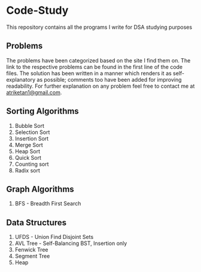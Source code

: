 # Code-Study
This repository contains all the programs I write for DSA studying purposes

## Problems
The problems have been categorized based on the site I find them on. The link to the respective problems can be found in the first line of the code files. The solution has been written in a manner which renders it as self-explanatory as possible; comments too have been added for improving readability. For further explanation on any problem feel free to contact me at atriketan1@gmail.com.

## Sorting Algorithms
1. Bubble Sort
2. Selection Sort
3. Insertion Sort
4. Merge Sort
5. Heap Sort
6. Quick Sort
7. Counting sort
8. Radix sort

## Graph Algorithms
1. BFS - Breadth First Search

## Data Structures
1. UFDS - Union Find Disjoint Sets
2. AVL Tree - Self-Balancing BST, Insertion only
3. Fenwick Tree
4. Segment Tree
5. Heap

